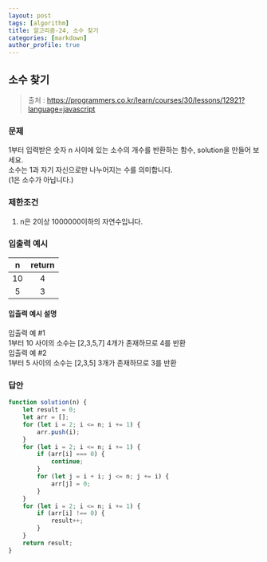 ```yaml
---
layout: post
tags: [algorithm]
title: 알고리즘-24, 소수 찾기
categories: [markdown]
author_profile: true
---
```


## 소수 찾기

> 출처 : <https://programmers.co.kr/learn/courses/30/lessons/12921?language=javascript>

### 문제  

1부터 입력받은 숫자 n 사이에 있는 소수의 개수를 반환하는 함수, solution을 만들어 보세요.  
소수는 1과 자기 자신으로만 나누어지는 수를 의미합니다.  
(1은 소수가 아닙니다.)

### 제한조건  

1. n은 2이상 1000000이하의 자연수입니다.

### 입출력 예시 
| n | return |
|:--:|:--:|
| 10 | 4 |
| 5 | 3 |

#### 입출력 예시 설명
입출력 예 #1  
1부터 10 사이의 소수는 [2,3,5,7] 4개가 존재하므로 4를 반환  
입출력 예 #2  
1부터 5 사이의 소수는 [2,3,5] 3개가 존재하므로 3를 반환  

### 답안  
``` javascript
function solution(n) {
    let result = 0;
    let arr = [];
    for (let i = 2; i <= n; i += 1) {
        arr.push(i);
    }
    for (let i = 2; i <= n; i += 1) {
        if (arr[i] === 0) {
            continue;
        }
        for (let j = i + i; j <= n; j += i) {
            arr[j] = 0;
        }
    }
    for (let i = 2; i <= n; i += 1) {
        if (arr[i] !== 0) {
            result++;
        }
    }
    return result;
}
```
